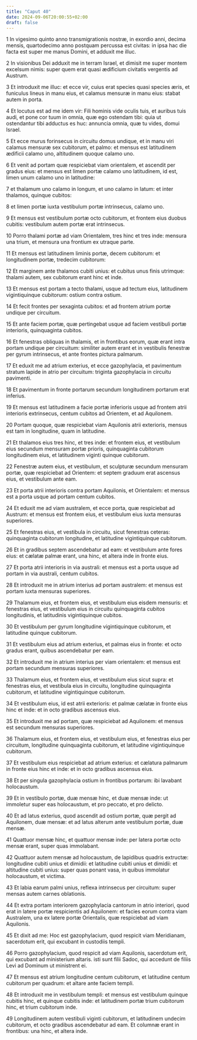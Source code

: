 ```yaml
---
title: "Caput 40"
date: 2024-09-06T20:00:55+02:00
draft: false
---
```



1 In vigesimo quinto anno transmigrationis nostræ, in exordio anni, decima mensis, quartodecimo anno postquam percussa est civitas: in ipsa hac die facta est super me manus Domini, et adduxit me illuc.

2 In visionibus Dei adduxit me in terram Israel, et dimisit me super montem excelsum nimis: super quem erat quasi ædificium civitatis vergentis ad Austrum.

3 Et introduxit me illuc: et ecce vir, cuius erat species quasi species æris, et funiculus lineus in manu eius, et calamus mensuræ in manu eius: stabat autem in porta.

4 Et locutus est ad me idem vir: Fili hominis vide oculis tuis, et auribus tuis audi, et pone cor tuum in omnia, quæ ego ostendam tibi: quia ut ostendantur tibi adductus es huc: annuncia omnia, quæ tu vides, domui Israel.

5 Et ecce murus forinsecus in circuitu domus undique, et in manu viri calamus mensuræ sex cubitorum, et palmo: et mensus est latitudinem ædificii calamo uno, altitudinem quoque calamo uno.

6 Et venit ad portam quæ respiciebat viam orientalem, et ascendit per gradus eius: et mensus est limen portæ calamo uno latitudinem, id est, limen unum calamo uno in latitudine:

7 et thalamum uno calamo in longum, et uno calamo in latum: et inter thalamos, quinque cubitos:

8 et limen portæ iuxta vestibulum portæ intrinsecus, calamo uno.

9 Et mensus est vestibulum portæ octo cubitorum, et frontem eius duobus cubitis: vestibulum autem portæ erat intrinsecus.

10 Porro thalami portæ ad viam Orientalem, tres hinc et tres inde: mensura una trium, et mensura una frontium ex utraque parte.

11 Et mensus est latitudinem liminis portæ, decem cubitorum: et longitudinem portæ, tredecim cubitorum:

12 Et marginem ante thalamos cubiti unius: et cubitus unus finis utrimque: thalami autem, sex cubitorum erant hinc et inde.

13 Et mensus est portam a tecto thalami, usque ad tectum eius, latitudinem vigintiquinque cubitorum: ostium contra ostium.

14 Et fecit frontes per sexaginta cubitos: et ad frontem atrium portæ undique per circuitum.

15 Et ante faciem portæ, quæ pertingebat usque ad faciem vestibuli portæ interioris, quinquaginta cubitos.

16 Et fenestras obliquas in thalamis, et in frontibus eorum, quæ erant intra portam undique per circuitum: similiter autem erant et in vestibulis fenestræ per gyrum intrinsecus, et ante frontes pictura palmarum.

17 Et eduxit me ad atrium exterius, et ecce gazophylacia, et pavimentum stratum lapide in atrio per circuitum: triginta gazophylacia in circuitu pavimenti.

18 Et pavimentum in fronte portarum secundum longitudinem portarum erat inferius.

19 Et mensus est latitudinem a facie portæ inferioris usque ad frontem atrii interioris extrinsecus, centum cubitos ad Orientem, et ad Aquilonem.

20 Portam quoque, quæ respiciebat viam Aquilonis atrii exterioris, mensus est tam in longitudine, quam in latitudine.

21 Et thalamos eius tres hinc, et tres inde: et frontem eius, et vestibulum eius secundum mensuram portæ prioris, quinquaginta cubitorum longitudinem eius, et latitudinem viginti quinque cubitorum.

22 Fenestræ autem eius, et vestibulum, et sculpturæ secundum mensuram portæ, quæ respiciebat ad Orientem: et septem graduum erat ascensus eius, et vestibulum ante eam.

23 Et porta atrii interioris contra portam Aquilonis, et Orientalem: et mensus est a porta usque ad portam centum cubitos.

24 Et eduxit me ad viam australem, et ecce porta, quæ respiciebat ad Austrum: et mensus est frontem eius, et vestibulum eius iuxta mensuras superiores.

25 Et fenestras eius, et vestibula in circuitu, sicut fenestras ceteras: quinquaginta cubitorum longitudine, et latitudine vigintiquinque cubitorum.

26 Et in gradibus septem ascendebatur ad eam: et vestibulum ante fores eius: et cælatæ palmæ erant, una hinc, et altera inde in fronte eius.

27 Et porta atrii interioris in via australi: et mensus est a porta usque ad portam in via australi, centum cubitos.

28 Et introduxit me in atrium interius ad portam australem: et mensus est portam iuxta mensuras superiores.

29 Thalamum eius, et frontem eius, et vestibulum eius eisdem mensuris: et fenestras eius, et vestibulum eius in circuitu quinquaginta cubitos longitudinis, et latitudinis vigintiquinque cubitos.

30 Et vestibulum per gyrum longitudine vigintiquinque cubitorum, et latitudine quinque cubitorum.

31 Et vestibulum eius ad atrium exterius, et palmas eius in fronte: et octo gradus erant, quibus ascendebatur per eam.

32 Et introduxit me in atrium interius per viam orientalem: et mensus est portam secundum mensuras superiores.

33 Thalamum eius, et frontem eius, et vestibulum eius sicut supra: et fenestras eius, et vestibula eius in circuitu, longitudine quinquaginta cubitorum, et latitudine vigintiquinque cubitorum.

34 Et vestibulum eius, id est atrii exterioris: et palmæ cælatæ in fronte eius hinc et inde: et in octo gradibus ascensus eius.

35 Et introduxit me ad portam, quæ respiciebat ad Aquilonem: et mensus est secundum mensuras superiores.

36 Thalamum eius, et frontem eius, et vestibulum eius, et fenestras eius per circuitum, longitudine quinquaginta cubitorum, et latitudine vigintiquinque cubitorum.

37 Et vestibulum eius respiciebat ad atrium exterius: et cælatura palmarum in fronte eius hinc et inde: et in octo gradibus ascensus eius.

38 Et per singula gazophylacia ostium in frontibus portarum: ibi lavabant holocaustum.

39 Et in vestibulo portæ, duæ mensæ hinc, et duæ mensæ inde: ut immoletur super eas holocaustum, et pro peccato, et pro delicto.

40 Et ad latus exterius, quod ascendit ad ostium portæ, quæ pergit ad Aquilonem, duæ mensæ: et ad latus alterum ante vestibulum portæ, duæ mensæ.

41 Quattuor mensæ hinc, et quattuor mensæ inde: per latera portæ octo mensæ erant, super quas immolabant.

42 Quattuor autem mensæ ad holocaustum, de lapidibus quadris extructæ: longitudine cubiti unius et dimidii: et latitudine cubiti unius et dimidii: et altitudine cubiti unius: super quas ponant vasa, in quibus immolatur holocaustum, et victima.

43 Et labia earum palmi unius, reflexa intrinsecus per circuitum: super mensas autem carnes oblationis.

44 Et extra portam interiorem gazophylacia cantorum in atrio interiori, quod erat in latere portæ respicientis ad Aquilonem: et facies eorum contra viam Australem, una ex latere portæ Orientalis, quæ respiciebat ad viam Aquilonis.

45 Et dixit ad me: Hoc est gazophylacium, quod respicit viam Meridianam, sacerdotum erit, qui excubant in custodiis templi.

46 Porro gazophylacium, quod respicit ad viam Aquilonis, sacerdotum erit, qui excubant ad ministerium altaris. isti sunt filii Sadoc, qui accedunt de filiis Levi ad Dominum ut ministrent ei.

47 Et mensus est atrium longitudine centum cubitorum, et latitudine centum cubitorum per quadrum: et altare ante faciem templi.

48 Et introduxit me in vestibulum templi: et mensus est vestibulum quinque cubitis hinc, et quinque cubitis inde: et latitudinem portæ trium cubitorum hinc, et trium cubitorum inde.

49 Longitudinem autem vestibuli viginti cubitorum, et latitudinem undecim cubitorum, et octo gradibus ascendebatur ad eam. Et columnæ erant in frontibus: una hinc, et altera inde.

